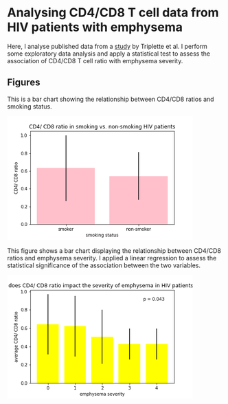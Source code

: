 # Analysing CD4/CD8 T cell data from HIV patients with emphysema

Here, I analyse published data from a [study](https://www.ncbi.nlm.nih.gov/pmc/articles/PMC5266287/) by Triplette et al. I perform some exploratory data analysis and apply a statistical test to assess the association of CD4/CD8 T cell ratio with emphysema severity.

Figures
---------------
This is a bar chart showing the relationship between CD4/CD8 ratios and smoking status.

![Figure 1](figures/smoker_chart.png)

This figure shows a bar chart displaying the relationship between CD4/CD8 ratios and emphysema severity. I applied a linear regression to assess the statistical significance of the association between the two variables.

![Figure 2](figures/CD4CD8_emphysema.png)
